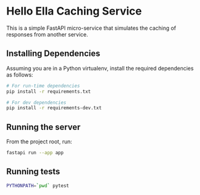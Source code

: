 # Hello Ella Caching Service

This is a simple FastAPI micro-service that simulates the caching of responses
from another service.

## Installing Dependencies

Assuming you are in a Python virtualenv, install the required dependencies as
follows:

```bash
# For run-time dependencies
pip install -r requirements.txt

# For dev dependencies
pip install -r requirements-dev.txt
```

## Running the server

From the project root, run:

```bash
fastapi run --app app
```

## Running tests

```bash
PYTHONPATH=`pwd` pytest
```
